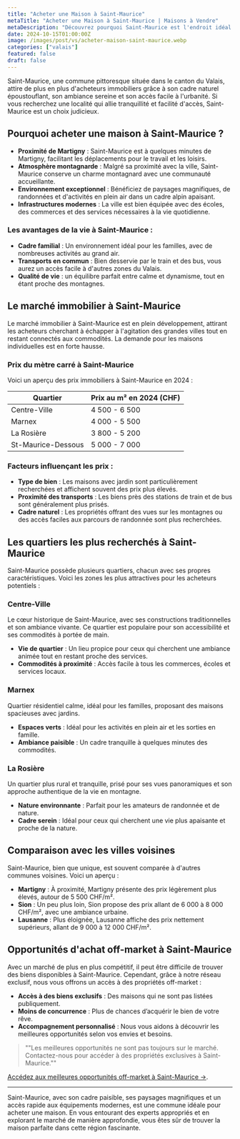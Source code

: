 ```yaml
--- 
title: "Acheter une Maison à Saint-Maurice"
metaTitle: "Acheter une Maison à Saint-Maurice | Maisons à Vendre"
metaDescription: "Découvrez pourquoi Saint-Maurice est l'endroit idéal pour acheter une maison. Explorez le marché immobilier local, les quartiers recherchés et nos conseils pour réussir votre achat."
date: 2024-10-15T01:00:00Z
image: /images/post/vs/acheter-maison-saint-maurice.webp
categories: ["valais"]
featured: false
draft: false
---
```


Saint-Maurice, une commune pittoresque située dans le canton du Valais, attire de plus en plus d'acheteurs immobiliers grâce à son cadre naturel époustouflant, son ambiance sereine et son accès facile à l'urbanité. Si vous recherchez une localité qui allie tranquillité et facilité d'accès, Saint-Maurice est un choix judicieux.

## Pourquoi acheter une maison à Saint-Maurice ?
- **Proximité de Martigny** : Saint-Maurice est à quelques minutes de Martigny, facilitant les déplacements pour le travail et les loisirs.
- **Atmosphère montagnarde** : Malgré sa proximité avec la ville, Saint-Maurice conserve un charme montagnard avec une communauté accueillante.
- **Environnement exceptionnel** : Bénéficiez de paysages magnifiques, de randonnées et d'activités en plein air dans un cadre alpin apaisant.
- **Infrastructures modernes** : La ville est bien équipée avec des écoles, des commerces et des services nécessaires à la vie quotidienne.

### Les avantages de la vie à Saint-Maurice :
- **Cadre familial** : Un environnement idéal pour les familles, avec de nombreuses activités au grand air.
- **Transports en commun** : Bien desservie par le train et des bus, vous aurez un accès facile à d'autres zones du Valais.
- **Qualité de vie** : un équilibre parfait entre calme et dynamisme, tout en étant proche des montagnes.

## Le marché immobilier à Saint-Maurice
Le marché immobilier à Saint-Maurice est en plein développement, attirant les acheteurs cherchant à échapper à l'agitation des grandes villes tout en restant connectés aux commodités. La demande pour les maisons individuelles est en forte hausse.

### Prix du mètre carré à Saint-Maurice
Voici un aperçu des prix immobiliers à Saint-Maurice en 2024 :

| Quartier                | Prix au m² en 2024 (CHF) |
|------------------------|--------------------------|
| Centre-Ville           | 4 500 - 6 500            |
| Marnex                 | 4 000 - 5 500            |
| La Rosière             | 3 800 - 5 200            |
| St-Maurice-Dessous     | 5 000 - 7 000            |

### Facteurs influençant les prix :
- **Type de bien** : Les maisons avec jardin sont particulièrement recherchées et affichent souvent des prix plus élevés.
- **Proximité des transports** : Les biens près des stations de train et de bus sont généralement plus prisés.
- **Cadre naturel** : Les propriétés offrant des vues sur les montagnes ou des accès faciles aux parcours de randonnée sont plus recherchées.

## Les quartiers les plus recherchés à Saint-Maurice
Saint-Maurice possède plusieurs quartiers, chacun avec ses propres caractéristiques. Voici les zones les plus attractives pour les acheteurs potentiels :

### Centre-Ville
Le cœur historique de Saint-Maurice, avec ses constructions traditionnelles et son ambiance vivante. Ce quartier est populaire pour son accessibilité et ses commodités à portée de main.
- **Vie de quartier** : Un lieu propice pour ceux qui cherchent une ambiance animée tout en restant proche des services.
- **Commodités à proximité** : Accès facile à tous les commerces, écoles et services locaux.

### Marnex
Quartier résidentiel calme, idéal pour les familles, proposant des maisons spacieuses avec jardins.
- **Espaces verts** : Idéal pour les activités en plein air et les sorties en famille.
- **Ambiance paisible** : Un cadre tranquille à quelques minutes des commodités.

### La Rosière
Un quartier plus rural et tranquille, prisé pour ses vues panoramiques et son approche authentique de la vie en montagne.
- **Nature environnante** : Parfait pour les amateurs de randonnée et de nature.
- **Cadre serein** : Idéal pour ceux qui cherchent une vie plus apaisante et proche de la nature.

## Comparaison avec les villes voisines
Saint-Maurice, bien que unique, est souvent comparée à d'autres communes voisines. Voici un aperçu :
- **Martigny** : À proximité, Martigny présente des prix légèrement plus élevés, autour de 5 500 CHF/m².
- **Sion** : Un peu plus loin, Sion propose des prix allant de 6 000 à 8 000 CHF/m², avec une ambiance urbaine.
- **Lausanne** : Plus éloignée, Lausanne affiche des prix nettement supérieurs, allant de 9 000 à 12 000 CHF/m².

## Opportunités d'achat off-market à Saint-Maurice
Avec un marché de plus en plus compétitif, il peut être difficile de trouver des biens disponibles à Saint-Maurice. Cependant, grâce à notre réseau exclusif, nous vous offrons un accès à des propriétés off-market :
- **Accès à des biens exclusifs** : Des maisons qui ne sont pas listées publiquement.
- **Moins de concurrence** : Plus de chances d’acquérir le bien de votre rêve.
- **Accompagnement personnalisé** : Nous vous aidons à découvrir les meilleures opportunités selon vos envies et besoins.

> ""Les meilleures opportunités ne sont pas toujours sur le marché. Contactez-nous pour accéder à des propriétés exclusives à Saint-Maurice.""

[Accédez aux meilleures opportunités off-market à Saint-Maurice ->](/contact).

---

Saint-Maurice, avec son cadre paisible, ses paysages magnifiques et un accès rapide aux équipements modernes, est une commune idéale pour acheter une maison. En vous entourant des experts appropriés et en explorant le marché de manière approfondie, vous êtes sûr de trouver la maison parfaite dans cette région fascinante.